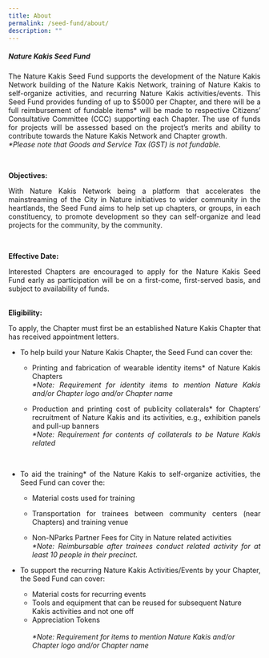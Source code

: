 ```yaml
---
title: About
permalink: /seed-fund/about/
description: ""
---
```

<section>
<h5>Nature Kakis Seed Fund</h5>
		<p align="justify">The Nature Kakis Seed Fund supports the development of the Nature Kakis Network building of the Nature Kakis Network, training of Nature Kakis to self-organize activities, and recurring Nature Kakis activities/events. This Seed Fund provides funding of up to $5000 per Chapter, and there will be a full reimbursement of fundable items* will be made to respective Citizens’ Consultative Committee (CCC) supporting each Chapter. The use of funds for projects will be assessed based on the project’s merits and ability to contribute towards the Nature Kakis Network and Chapter growth.<br> 
			<i>*Please note that Goods and Service Tax (GST) is not fundable.</i></p><br>
	
<b>Objectives:</b><br>
<p align="justify">With Nature Kakis Network being a platform that accelerates the mainstreaming of the City in Nature initiatives to wider community in the heartlands, the Seed Fund aims to help set up chapters, or groups, in each constituency, to promote development so they can self-organize and lead projects for the community, by the community.</p><br>
	
<b>Effective Date:</b><br>
<p align="justify">Interested Chapters are encouraged to apply for the Nature Kakis Seed Fund early as participation will be on a first-come, first-served basis, and subject to availability of funds.</p><br>
</section>
	
<section>
<b>Eligibility:</b><br>
<p align="justify">To apply, the Chapter must first be an established Nature Kakis Chapter that has received appointment letters.</p>
	
<ul style="“list-style-type:disc”">
<li><p align="justify">To help build your Nature Kakis Chapter, the Seed Fund can cover the:</p></li>
	
<ul style="“list-style-type:circle”">
<li><p align="justify">Printing and fabrication of wearable identity items* of Nature Kakis Chapters<br>
	<i>*Note: Requirement for identity items to mention Nature Kakis and/or Chapter logo and/or Chapter name</i></p></li>
	
<li><p align="justify">Production and printing cost of publicity collaterals* for Chapters’ recruitment of Nature Kakis and its activities, e.g., exhibition panels and pull-up banners<br>
	<i>*Note: Requirement for contents of collaterals to be Nature Kakis related</i></p></li><br><p></p></ul></ul></section>	

<section>	
<ul style="“list-style-type:disc”">
<li><p align="justify">To aid the training* of the Nature Kakis to self-organize activities, the Seed Fund can cover the:</p></li>

<ul style="“list-style-type:circle”">
	<li><p align="justify">Material costs used for training</p></li>
	<li><p align="justify">Transportation for trainees between community centers (near Chapters) and training venue</p></li>
	<li><p align="justify">Non-NParks Partner Fees for City in Nature related activities<br>
		<i>*Note: Reimbursable after trainees conduct related activity for at least 10 people in their precinct.</i></p></li></ul><p></p></ul></section>	

<section>
<ul style="“list-style-type:circle”">
<li><p align="justify">To support the recurring Nature Kakis Activities/Events by your Chapter, the Seed Fund can cover:</p></li>
<ul style="“list-style-type:circle”">
	<li>Material costs for recurring events</li>
	<li>Tools and equipment that can be reused for subsequent Nature Kakis activities and not one off</li>
	<li>Appreciation Tokens</li><br>
	<i>*Note: Requirement for items to mention Nature Kakis and/or Chapter logo and/or Chapter name</i>
	</ul><p></p></ul></section>